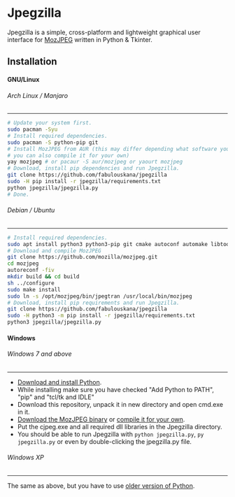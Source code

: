 # Jpegzilla
Jpegzilla is a simple, cross-platform and lightweight graphical user interface for [MozJPEG](https://github.com/mozilla/mozjpeg) written in Python & Tkinter.

## Installation

#### GNU/Linux

###### Arch Linux / Manjaro
---
```bash
# Update your system first.
sudo pacman -Syu
# Install required dependencies.
sudo pacman -S python-pip git
# Install MozJPEG from AUR (this may differ depending what software you use,
# you can also compile it for your own)
yay mozjpeg # or pacaur -S aur/mozjpeg or yaourt mozjpeg
# Download, install pip dependencies and run Jpegzilla.
git clone https://github.com/fabulouskana/jpegzilla
sudo -H pip install -r jpegzilla/requirements.txt
python jpegzilla/jpegzilla.py
# Done.
```

###### Debian / Ubuntu
---
```bash
# Install required dependencies.
sudo apt install python3 python3-pip git cmake autoconf automake libtool nasm make pkg-config -y
# Download and compile MozJPEG
git clone https://github.com/mozilla/mozjpeg.git
cd mozjpeg
autoreconf -fiv
mkdir build && cd build
sh ../configure
sudo make install
sudo ln -s /opt/mozjpeg/bin/jpegtran /usr/local/bin/mozjpeg
# Download, install pip requirements and run Jpegzilla.
git clone https://github.com/fabulouskana/jpegzilla
sudo -H python3 -m pip install -r jpegzilla/requirements.txt
python3 jpegzilla/jpegzilla.py
```
#### Windows

###### Windows 7 and above
---
- [Download and install Python](https://www.python.org/downloads/).
- While installing make sure you have checked "Add Python to PATH", "pip" and "tcl/tk and IDLE"
- Download this repository, unpack it in new directory and open cmd.exe in it.
- [Download the MozJPEG binary](https://mozjpeg.codelove.de/binaries.html) or [compile it for your own](https://github.com/mozilla/mozjpeg).
- Put the cjpeg.exe and all required dll libraries in the Jpegzilla directory.
- You should be able to run Jpegzilla with ``python jpegzilla.py``, ``py jpegzilla.py`` or even by double-clicking the jpegzilla.py file.

###### Windows XP
---
The same as above, but you have to use [older version of Python](https://www.python.org/downloads/release/python-343/).


